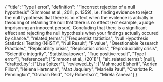 {
    "title": "Type I error",
    "definition": "“Incorrect rejection of a null hypothesis” (Simmons et al., 2011, p. 1359), i.e. finding evidence to reject the null hypothesis that there is no effect when the evidence is actually in favouring of retaining the null that there is no effect (For example, a judge imprisoning an innocent person). Concluding that there is a significant effect and rejecting the null hypothesis when your findings actually occured by chance.",
    "related_terms": ["Frequentist statistics", "Null Hypothesis Statistical Testing (NHST)", "Null Result", "P value", "Questionable Research Practices", "Replicability crisis", "Replication crisis", "Reproducibility crisis", "Scientific integrity", "Statistical power", "True positive result", "Type I error"],
    "references": ["Simmons et al., (2011)"],
    "alt_related_terms": [null],
    "drafted_by": ["Lisa Spitzer"],
    "reviewed_by": ["Mahmoud Elsherif", "Adrien Fillon", "Helena Hartmann", "Matt Jaquiery", "Mariella Paul", "Charlotte R. Pennington", "Graham Reid", "Olly Robertson", "Mirela Zaneva"]
  }
